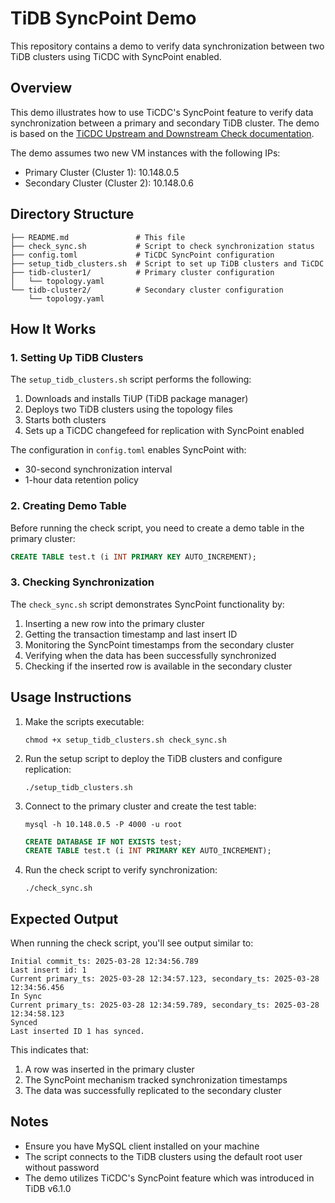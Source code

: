 # TiDB SyncPoint Demo

This repository contains a demo to verify data synchronization between two TiDB clusters using TiCDC with SyncPoint enabled.

## Overview

This demo illustrates how to use TiCDC's SyncPoint feature to verify data synchronization between a primary and secondary TiDB cluster. The demo is based on the [TiCDC Upstream and Downstream Check documentation](https://docs.pingcap.com/tidb/stable/ticdc-upstream-downstream-check/).

The demo assumes two new VM instances with the following IPs:
- Primary Cluster (Cluster 1): 10.148.0.5
- Secondary Cluster (Cluster 2): 10.148.0.6

## Directory Structure

```
├── README.md               # This file
├── check_sync.sh           # Script to check synchronization status
├── config.toml             # TiCDC SyncPoint configuration
├── setup_tidb_clusters.sh  # Script to set up TiDB clusters and TiCDC
├── tidb-cluster1/          # Primary cluster configuration
│   └── topology.yaml      
└── tidb-cluster2/          # Secondary cluster configuration
    └── topology.yaml
```

## How It Works

### 1. Setting Up TiDB Clusters

The `setup_tidb_clusters.sh` script performs the following:

1. Downloads and installs TiUP (TiDB package manager)
2. Deploys two TiDB clusters using the topology files
3. Starts both clusters
4. Sets up a TiCDC changefeed for replication with SyncPoint enabled

The configuration in `config.toml` enables SyncPoint with:
- 30-second synchronization interval
- 1-hour data retention policy

### 2. Creating Demo Table

Before running the check script, you need to create a demo table in the primary cluster:

```sql
CREATE TABLE test.t (i INT PRIMARY KEY AUTO_INCREMENT);
```

### 3. Checking Synchronization

The `check_sync.sh` script demonstrates SyncPoint functionality by:

1. Inserting a new row into the primary cluster
2. Getting the transaction timestamp and last insert ID
3. Monitoring the SyncPoint timestamps from the secondary cluster
4. Verifying when the data has been successfully synchronized
5. Checking if the inserted row is available in the secondary cluster

## Usage Instructions

1. Make the scripts executable:
   ```
   chmod +x setup_tidb_clusters.sh check_sync.sh
   ```

2. Run the setup script to deploy the TiDB clusters and configure replication:
   ```
   ./setup_tidb_clusters.sh
   ```

3. Connect to the primary cluster and create the test table:
   ```
   mysql -h 10.148.0.5 -P 4000 -u root
   ```
   ```sql
   CREATE DATABASE IF NOT EXISTS test;
   CREATE TABLE test.t (i INT PRIMARY KEY AUTO_INCREMENT);
   ```

4. Run the check script to verify synchronization:
   ```
   ./check_sync.sh
   ```

## Expected Output

When running the check script, you'll see output similar to:

```
Initial commit_ts: 2025-03-28 12:34:56.789
Last insert id: 1
Current primary_ts: 2025-03-28 12:34:57.123, secondary_ts: 2025-03-28 12:34:56.456
In Sync
Current primary_ts: 2025-03-28 12:34:59.789, secondary_ts: 2025-03-28 12:34:58.123
Synced
Last inserted ID 1 has synced.
```

This indicates that:
1. A row was inserted in the primary cluster
2. The SyncPoint mechanism tracked synchronization timestamps
3. The data was successfully replicated to the secondary cluster

## Notes

- Ensure you have MySQL client installed on your machine
- The script connects to the TiDB clusters using the default root user without password
- The demo utilizes TiCDC's SyncPoint feature which was introduced in TiDB v6.1.0
